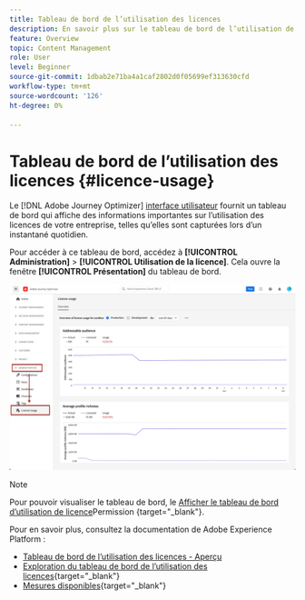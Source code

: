 ```yaml
---
title: Tableau de bord de l’utilisation des licences
description: En savoir plus sur le tableau de bord de l’utilisation de la licence Journey Optimizer
feature: Overview
topic: Content Management
role: User
level: Beginner
source-git-commit: 1dbab2e71ba4a1caf2802d0f05699ef313630cfd
workflow-type: tm+mt
source-wordcount: '126'
ht-degree: 0%

---
```


# Tableau de bord de l’utilisation des licences {#licence-usage}

Le [!DNL Adobe Journey Optimizer] [interface utilisateur](user-interface.md) fournit un tableau de bord qui affiche des informations importantes sur l’utilisation des licences de votre entreprise, telles qu’elles sont capturées lors d’un instantané quotidien.

Pour accéder à ce tableau de bord, accédez à **[!UICONTROL Administration]** > **[!UICONTROL Utilisation de la licence]**. Cela ouvre la fenêtre **[!UICONTROL Présentation]** du tableau de bord.

![](assets/licence-usage-dashboard.png)

>[!NOTE]
>
>Pour pouvoir visualiser le tableau de bord, le [Afficher le tableau de bord d’utilisation de licence](https://experienceleague.adobe.com/docs/experience-platform/dashboards/permissions.html?lang=en#available-permissions)Permission {target=&quot;_blank&quot;}.

Pour en savoir plus, consultez la documentation de Adobe Experience Platform :

* [Tableau de bord de l’utilisation des licences - Aperçu](https://experienceleague.adobe.com/docs/experience-platform/dashboards/guides/license-usage.html)
* [Exploration du tableau de bord de l’utilisation des licences](https://experienceleague.adobe.com/docs/experience-platform/dashboards/guides/license-usage.html#exploring-the-license-usage-dashboard){target=&quot;_blank&quot;}
* [Mesures disponibles](https://experienceleague.adobe.com/docs/experience-platform/dashboards/guides/license-usage.html#available-metrics){target=&quot;_blank&quot;}
